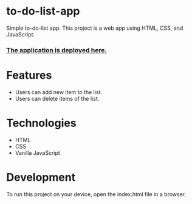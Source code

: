 # **to-do-list-app**
Simple to-do-list app. This project is a web app using HTML, CSS, and JavaScript.

### [The application is deployed here.](https://molleira.github.io/to-do-list-app/)


# Features
* Users can add new item to the list.
* Users can delete items of the list.

# Technologies
* HTML
* CSS
* Vanilla JavaScript

# Development
To run this project on your device, open the index.html file in a browser.
